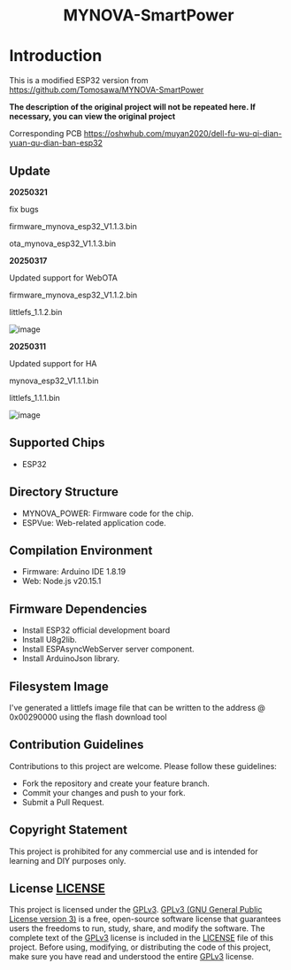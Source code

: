 <div id="top">
<p align="center">
  <h1 align="center">MYNOVA-SmartPower</h1>
</p>
</div>


# Introduction
This is a modified ESP32 version from https://github.com/Tomosawa/MYNOVA-SmartPower

**The description of the original project will not be repeated here. If necessary, you can view the original project**

Corresponding PCB https://oshwhub.com/muyan2020/dell-fu-wu-qi-dian-yuan-qu-dian-ban-esp32

## Update

**20250321**

fix bugs

firmware_mynova_esp32_V1.1.3.bin

ota_mynova_esp32_V1.1.3.bin


**20250317**

Updated support for WebOTA

firmware_mynova_esp32_V1.1.2.bin

littlefs_1.1.2.bin

![image](https://github.com/user-attachments/assets/62a3df8d-e975-40b2-87a4-96ac7137b371)


**20250311**

Updated support for HA

mynova_esp32_V1.1.1.bin

littlefs_1.1.1.bin

![image](https://github.com/user-attachments/assets/495b8505-1e7b-40d8-87df-d5526033dc73)


## Supported Chips

- ESP32

## Directory Structure

- MYNOVA_POWER: Firmware code for the chip.
- ESPVue: Web-related application code.

## Compilation Environment

- Firmware: Arduino IDE 1.8.19
- Web: Node.js v20.15.1

## Firmware Dependencies

- Install ESP32 official development board
- Install U8g2lib.
- Install ESPAsyncWebServer server component.
- Install ArduinoJson library.

## Filesystem Image

I've generated a littlefs image file that can be written to the address @ 0x00290000 using the flash download tool

## Contribution Guidelines

Contributions to this project are welcome. Please follow these guidelines:
- Fork the repository and create your feature branch.
- Commit your changes and push to your fork.
- Submit a Pull Request.

## Copyright Statement

This project is prohibited for any commercial use and is intended for learning and DIY purposes only.

## License [LICENSE](LICENSE)

This project is licensed under the [GPLv3](LICENSE). [GPLv3 (GNU General Public License version 3)](LICENSE) is a free, open-source software license that guarantees users the freedoms to run, study, share, and modify the software.
The complete text of the [GPLv3](LICENSE) license is included in the [LICENSE](LICENSE) file of this project. Before using, modifying, or distributing the code of this project, make sure you have read and understood the entire [GPLv3](LICENSE) license.

